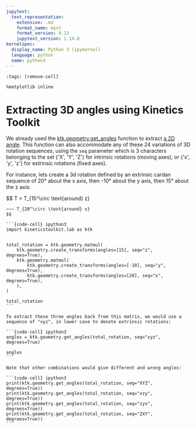 ```yaml
---
jupytext:
  text_representation:
    extension: .md
    format_name: myst
    format_version: 0.13
    jupytext_version: 1.14.0
kernelspec:
  display_name: Python 3 (ipykernel)
  language: python
  name: python3
---
```


```{code-cell} ipython3
:tags: [remove-cell]

%matplotlib inline
```


# Extracting 3D angles using Kinetics Toolkit

We already used the [ktk.geometry.get_angles](api/ktk.geometry.get_angles.rst) function to extract [a 2D angle](geometry_2d_angles.md). This function can also accommodate any of these 24 variations of 3D rotation sequences, using the `seq` parameter which is 3 characters belonging to the set {'X', 'Y', 'Z'} for intrinsic rotations (moving axes), or {'x', 'y', 'z'} for extrinsic rotations (fixed axes).

For instance, lets create a 3d rotation defined by an extrinsic cardan sequence of 20° about the x axis, then -10° about the y axis, then 15° about the z axis:

$$
T = T_{15^\circ \text{around} z}
~~~ T_{-10^\circ \text{around} y}
~~~ T_{20^\circ \text{around} x}
$$

```{code-cell} ipython3
import kineticstoolkit.lab as ktk


total_rotation = ktk.geometry.matmul(
    ktk.geometry.create_transforms(angles=[15], seq="z", degrees=True),
    ktk.geometry.matmul(
        ktk.geometry.create_transforms(angles=[-10], seq="y", degrees=True),
        ktk.geometry.create_transforms(angles=[20], seq="x", degrees=True),
    ),
)

total_rotation
```

To extract these three angles back from this matrix, we would use a sequence of "xyz", in lower case to denote extrinsic rotations:

```{code-cell} ipython3
angles = ktk.geometry.get_angles(total_rotation, seq="xyz", degrees=True)

angles
```

Note that other combinations would give different and wrong angles:

```{code-cell} ipython3
print(ktk.geometry.get_angles(total_rotation, seq="XYZ", degrees=True))
print(ktk.geometry.get_angles(total_rotation, seq="xzy", degrees=True))
print(ktk.geometry.get_angles(total_rotation, seq="zyx", degrees=True))
print(ktk.geometry.get_angles(total_rotation, seq="ZXY", degrees=True))
```

